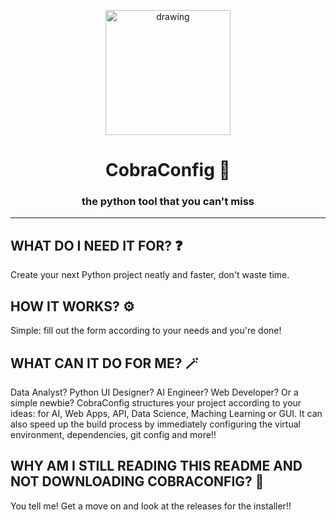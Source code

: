 <p align="center">
  <img src="cobra.ico" alt="drawing" width="200"/>
</p>
<h1 align="center">CobraConfig 🐍</h1>


<h3 align="center">the python tool that you can't miss</h3>

________________________

## WHAT DO I NEED IT FOR? ❓
Create your next Python project neatly and faster, don't waste time.

## HOW IT WORKS? ⚙️
Simple: fill out the form according to your needs and you're done!

## WHAT CAN IT DO FOR ME? 🪄
Data Analyst? Python UI Designer? AI Engineer? Web Developer? Or a simple newbie? CobraConfig structures your project according to your ideas: for AI, Web Apps, API, Data Science, Maching Learning or GUI. 
It can also speed up the build process by immediately configuring the virtual environment, dependencies, git config and more!!

## WHY AM I STILL READING THIS README AND NOT DOWNLOADING COBRACONFIG? 🤡
You tell me! Get a move on and look at the releases for the installer!!
